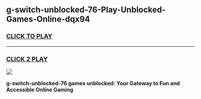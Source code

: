 
## g-switch-unblocked-76-Play-Unblocked-Games-Online-dqx94
<h3>
<a href="https://premium76.site?title=g-switch-unblocked-76&ref=25A">CLICK TO PLAY</a></h3>
<hr>

<h3>
<a href="https://premium76.site?title=g-switch-unblocked-76&ref=25A">CLICK 2 PLAY</a>
  
</h3>

<a href="https://premium76.site?title=g-switch-unblocked-76&ref=25A"><img src="https://clearcache.store/games.png"></a>


**g-switch-unblocked-76 games unblocked: Your Gateway to Fun and Accessible Online Gaming**
